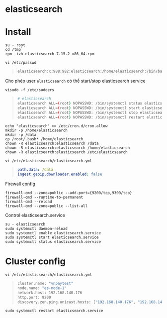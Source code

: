 # elasticsearch

# Install

```console
su - root
cd /tmp`
rpm -ivh elasticsearch-7.15.2-x86_64.rpm
```

`vi /etc/passwd`
> ```sh
> elasticsearch:x:988:982:elasticsearch:/home/elasticsearch:/bin/bash

Cho phép user `elasticsearch` có thể start/stop elasticsearch service

`visudo -f /etc/sudoers`
> ```sh
> # elasticsearch
> elasticsearch ALL=(root) NOPASSWD: /bin/systemctl status elasticsearch
> elasticsearch ALL=(root) NOPASSWD: /bin/systemctl start elasticsearch
> elasticsearch ALL=(root) NOPASSWD: /bin/systemctl stop elasticsearch
> elasticsearch ALL=(root) NOPASSWD: /bin/systemctl restart elasticsearch

```console
echo "elasticsearch" >> /etc/cron.d/cron.allow
mkdir -p /home/elasticsearch
mkdir -p /data
cp /root/.bash* /home/elasticsearch
chown -R elasticsearch:elasticsearch /data
chown -R elasticsearch:elasticsearch /home/elasticsearch
chown -R elasticsearch:elasticsearch /etc/elasticsearch
```


`vi /etc/elasticsearch/elasticsearch.yml`
> ```yml
> path.data: /data
> ingest.geoip.downloader.enabled: false




Firewall config
```console
firewall-cmd --zone=public --add-port={9200/tcp,9300/tcp}
firewall-cmd --runtime-to-permanent
firewall-cmd --reload
firewall-cmd --zone=public --list-all
```

Control elasticsearch.service
```console
su - elasticsearch
sudo systemctl daemon-reload
sudo systemctl enable elasticsearch.service
sudo systemctl start elasticsearch.service
sudo systemctl status elasticsearch.service
```

# Cluster config

`vi /etc/elasticsearch/elasticsearch.yml`
> ```sh
> cluster.name: "vnpaytest"
> node.name: "es-node-1"
> network.host: 192.168.140.176
> http.port: 9200
> discovery.zen.ping.unicast.hosts: ["192.168.140.176", "192.168.140.177", "192.168.140.178"]

`sudo systemctl restart elasticsearch.service`
